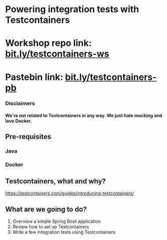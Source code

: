 # Powering integration tests with Testcontainers
# Workshop repo link: [bit.ly/testcontainers-ws](https://bit.ly/testcontainers-ws)
# Pastebin link: [bit.ly/testcontainers-pb](https://bit.ly/testcontainers-pb)
### Disclaimers
#### We're not related to Testcontainers in any way. We just hate mocking and love Docker.

## Pre-requisites
### Java 
### Docker

## Testcontainers, what and why?
https://testcontainers.com/guides/introducing-testcontainers/

## What are we going to do?
1. Overview a simple Spring Boot application
2. Review how to set up Testcontainers
3. Write a few integration tests using Testcontainers



